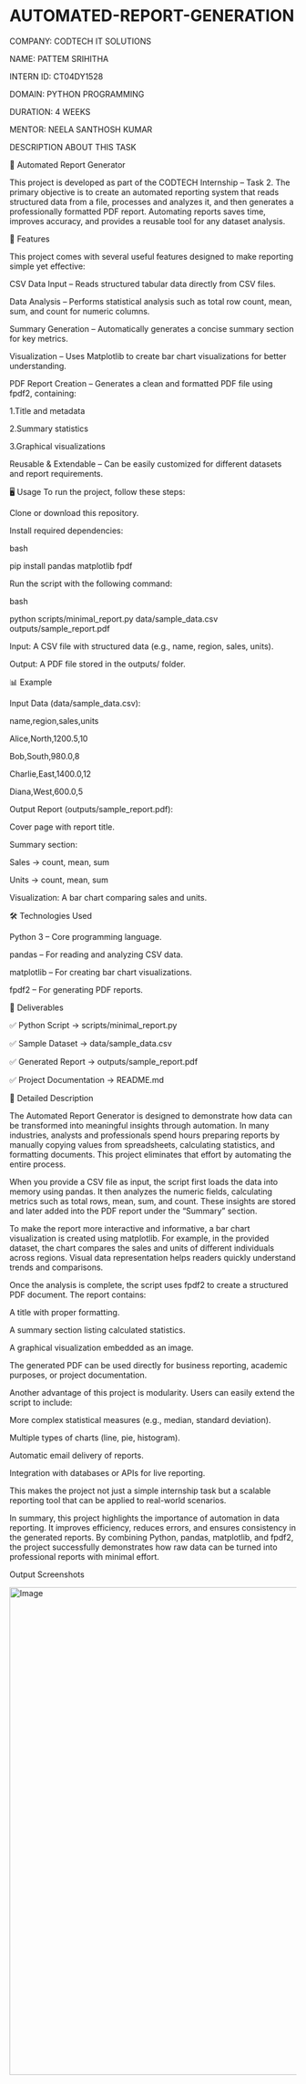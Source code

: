 # AUTOMATED-REPORT-GENERATION

COMPANY: CODTECH IT SOLUTIONS

NAME: PATTEM SRIHITHA

INTERN ID: CT04DY1528

DOMAIN: PYTHON PROGRAMMING

DURATION: 4 WEEKS

MENTOR: NEELA SANTHOSH KUMAR

DESCRIPTION ABOUT THIS TASK

📄 Automated Report Generator

This project is developed as part of the CODTECH Internship – Task 2. The primary objective is to create an automated reporting system that reads structured data from a file, processes and analyzes it, and then generates a professionally formatted PDF report. Automating reports saves time, improves accuracy, and provides a reusable tool for any dataset analysis.

🚀 Features

This project comes with several useful features designed to make reporting simple yet effective:

CSV Data Input – Reads structured tabular data directly from CSV files.

Data Analysis – Performs statistical analysis such as total row count, mean, sum, and count for numeric columns.

Summary Generation – Automatically generates a concise summary section for key metrics.

Visualization – Uses Matplotlib to create bar chart visualizations for better understanding.

PDF Report Creation – Generates a clean and formatted PDF file using fpdf2, containing:

1.Title and metadata

2.Summary statistics

3.Graphical visualizations

Reusable & Extendable – Can be easily customized for different datasets and report requirements.

🖥️ Usage
To run the project, follow these steps:

Clone or download this repository.

Install required dependencies:

bash

pip install pandas matplotlib fpdf

Run the script with the following command:

bash

python scripts/minimal_report.py data/sample_data.csv outputs/sample_report.pdf

Input: A CSV file with structured data (e.g., name, region, sales, units).

Output: A PDF file stored in the outputs/ folder.

📊 Example

Input Data (data/sample_data.csv):

name,region,sales,units

Alice,North,1200.5,10

Bob,South,980.0,8

Charlie,East,1400.0,12

Diana,West,600.0,5

Output Report (outputs/sample_report.pdf):

Cover page with report title.

Summary section:

Sales → count, mean, sum

Units → count, mean, sum

Visualization: A bar chart comparing sales and units.

🛠️ Technologies Used

Python 3 – Core programming language.

pandas – For reading and analyzing CSV data.

matplotlib – For creating bar chart visualizations.

fpdf2 – For generating PDF reports.

📌 Deliverables

✅ Python Script → scripts/minimal_report.py

✅ Sample Dataset → data/sample_data.csv

✅ Generated Report → outputs/sample_report.pdf

✅ Project Documentation → README.md

📖 Detailed Description

The Automated Report Generator is designed to demonstrate how data can be transformed into meaningful insights through automation. In many industries, analysts and professionals spend hours preparing reports by manually copying values from spreadsheets, calculating statistics, and formatting documents. This project eliminates that effort by automating the entire process.

When you provide a CSV file as input, the script first loads the data into memory using pandas. It then analyzes the numeric fields, calculating metrics such as total rows, mean, sum, and count. These insights are stored and later added into the PDF report under the “Summary” section.

To make the report more interactive and informative, a bar chart visualization is created using matplotlib. For example, in the provided dataset, the chart compares the sales and units of different individuals across regions. Visual data representation helps readers quickly understand trends and comparisons.

Once the analysis is complete, the script uses fpdf2 to create a structured PDF document. The report contains:

A title with proper formatting.

A summary section listing calculated statistics.

A graphical visualization embedded as an image.

The generated PDF can be used directly for business reporting, academic purposes, or project documentation.

Another advantage of this project is modularity. Users can easily extend the script to include:

More complex statistical measures (e.g., median, standard deviation).

Multiple types of charts (line, pie, histogram).

Automatic email delivery of reports.

Integration with databases or APIs for live reporting.

This makes the project not just a simple internship task but a scalable reporting tool that can be applied to real-world scenarios.

In summary, this project highlights the importance of automation in data reporting. It improves efficiency, reduces errors, and ensures consistency in the generated reports. By combining Python, pandas, matplotlib, and fpdf2, the project successfully demonstrates how raw data can be turned into professional reports with minimal effort.

Output Screenshots

<img width="973" height="856" alt="Image" src="https://github.com/user-attachments/assets/ac0df2a4-8797-443b-ad2d-f398a06ffa50" />































